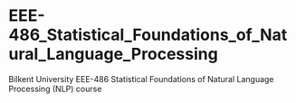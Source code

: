 # EEE-486_Statistical_Foundations_of_Natural_Language_Processing
Bilkent University EEE-486 Statistical Foundations of Natural Language Processing (NLP) course
